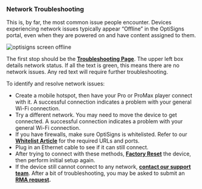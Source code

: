 ### Network Troubleshooting

This is, by far, the most common issue people encounter. Devices experiencing network issues typically appear “Offline” in the OptiSigns portal, even when they are powered on and have content assigned to them.

![optisigns screen offline](https://support.optisigns.com/hc/article_attachments/40736654910739)

The first stop should be the [**Troubleshooting Page**](#TroubleshootingOption). The upper left box details network status. If all the text is green, this means there are no network issues. Any red text will require further troubleshooting.

To identify and resolve network issues:

* Create a mobile hotspot, then have your Pro or ProMax player connect with it. A successful connection indicates a problem with your general Wi-Fi connection.
* Try a different network. You may need to move the device to get connected. A successful connection indicates a problem with your general Wi-Fi connection.
* If you have firewalls, make sure OptiSigns is whitelisted. Refer to our **[Whitelist Article](https://support.optisigns.com/hc/en-us/articles/360047275934)** for the required URLs and ports.
* Plug in an Ethernet cable to see if it can still connect.
* After trying to connect with these methods, [**Factory Reset**](#FactoryReset) the device, then perform initial setup again.
* If the device still cannot connect to any network, **[contact our support team](https://support.optisigns.com/hc/en-us/articles/35626165056787-How-to-Contact-OptiSigns-Support)**. After a bit of troubleshooting, you may be asked to submit an **[RMA request](#RMAProcess).**